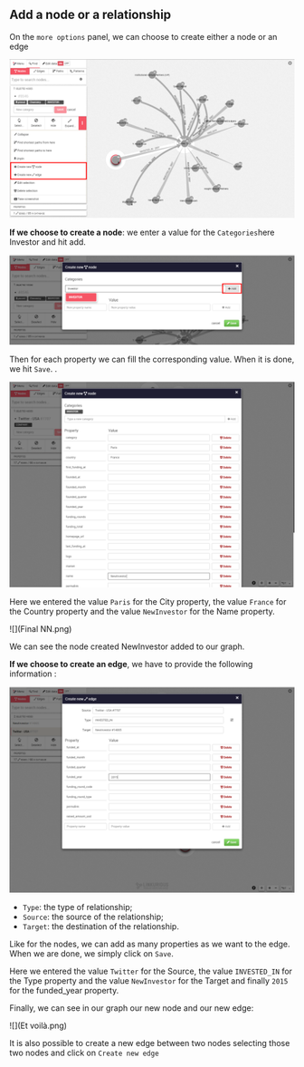 ## Add a node or a relationship

On the ```more options``` panel, we can choose to create either a node or an edge

![](Create.png)

**If we choose to create a node**: we enter a value for the ```Categories```here Investor and hit add. 

![](CreateNode.png)

Then for each property we can fill the corresponding value. When it is done, we hit ```Save```.
.

![](DataNN.png)

Here we entered the value ```Paris``` for the City property, the value ```France``` for the Country property and the value ```NewInvestor``` for the Name property.

![](Final NN.png)

We can see the node created NewInvestor added to our graph.


**If we choose to create an edge**, we have to provide the following information :

![](NE.png)

* ```Type```: the type of relationship;
* ```Source```: the source of the relationship;
* ```Target```: the destination of the relationship.

Like for the nodes, we can add as many properties as we want to the edge. When we are done, we simply click on ```Save```.

Here we entered the value ```Twitter``` for the Source, the value ```INVESTED_IN``` for the Type property and the value ```NewInvestor``` for the Target and finally ```2015``` for the funded_year property.


Finally, we can see in our graph our new node and our new edge:

![](Et voilà.png)

It is also possible to create a new edge between two nodes selecting those two nodes and click on ```Create new edge```